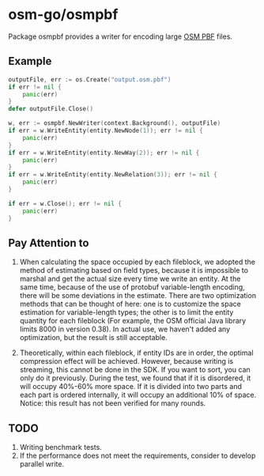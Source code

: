 # osm-go/osmpbf

Package osmpbf provides a writer for encoding large [OSM PBF](https://wiki.openstreetmap.org/wiki/PBF_Format) files.

## Example

```go
outputFile, err := os.Create("output.osm.pbf")
if err != nil {
    panic(err)
}
defer outputFile.Close()

w, err := osmpbf.NewWriter(context.Background(), outputFile)
if err = w.WriteEntity(entity.NewNode(1)); err != nil {
	panic(err)
}
if err = w.WriteEntity(entity.NewWay(2)); err != nil {
	panic(err)
}
if err = w.WriteEntity(entity.NewRelation(3)); err != nil {
	panic(err)
}

if err = w.Close(); err != nil {
	panic(err)
}
```

## Pay Attention to

1. When calculating the space occupied by each fileblock, we adopted the method of estimating based on field types, 
because it is impossible to marshal and get the actual size every time we write an entity. At the same time, 
because of the use of protobuf variable-length encoding, there will be some deviations in the estimate. 
There are two optimization methods that can be thought of here: 
one is to customize the space estimation for variable-length types; 
the other is to limit the entity quantity for each fileblock (For example, the OSM official Java library limits 8000 
in version 0.38). In actual use, we haven't added any optimization, but the result is still acceptable.

2. Theoretically, within each fileblock, if entity IDs are in order, the optimal compression effect will be achieved. 
However, because writing is streaming, this cannot be done in the SDK. If you want to sort, you can only do it 
previously. During the test, we found that if it is disordered, it will occupy 40%-60% more space. If it is 
divided into two parts and each part is ordered internally, it will occupy an additional 10% of space. Notice: this 
result has not been verified for many rounds.

## TODO

1. Writing benchmark tests.
2. If the performance does not meet the requirements, consider to develop parallel write.
